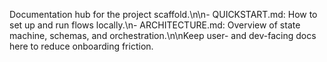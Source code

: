 Documentation hub for the project scaffold.\n\n- QUICKSTART.md: How to set up and run flows locally.\n- ARCHITECTURE.md: Overview of state machine, schemas, and orchestration.\n\nKeep user- and dev-facing docs here to reduce onboarding friction.

